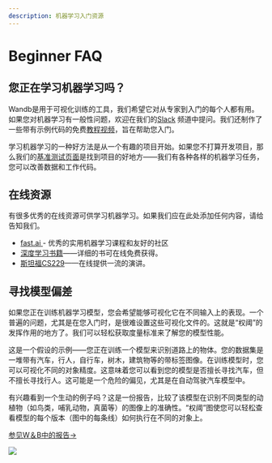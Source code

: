 ```yaml
---
description: 机器学习入门资源
---
```


# Beginner FAQ

## **您正在学习机器学习吗？**

 Wandb是用于可视化训练的工具，我们希望它对从专家到入门的每个人都有用。如果您对机器学习有一般性问题，欢迎在我们的[Slack](http://bit.ly/wandb-forum) 频道中提问。我们还制作了一些带有示例代码的免费[教程视频](https://www.wandb.com/tutorials)，旨在帮助您入门。

 学习机器学习的一种好方法是从一个有趣的项目开始。如果您不打算开发项目，那么我们的[基准测试页面](https://www.wandb.com/benchmarks)是找到项目的好地方——我们有各种各样的机器学习任务，您可以改善数据和工作代码。

## **在线资源**

 有很多优秀的在线资源可供学习机器学习。如果我们应在此处添加任何内容，请给告知我们。

* [fast.ai ](https://www.fast.ai)- 优秀的实用机器学习课程和友好的社区
* [深度学习书籍](http://www.deeplearningbook.org/)——详细的书可在线免费获得。
*  [斯坦福CS229](https://see.stanford.edu/Course/CS229)——在线提供一流的演讲。

## **寻找模型偏差**

如果您正在训练机器学习模型，您会希望能够可视化它在不同输入上的表现。一个普遍的问题，尤其是在您入门时，是很难设置这些可视化文件的。这就是“权阈”的发挥作用的地方了。我们可以轻松获取度量标准来了解您的模型性能。

这是一个假设的示例——您正在训练一个模型来识别道路上的物体​​。您的数据集是一堆带有汽车，行人，自行车，树木，建筑物等的带标签图像。在训练模型时，您可以可视化不同的对象精度。这意味着您可以看到您的模型是否擅长寻找汽车，但不擅长寻找行人。这可能是一个危险的偏见，尤其是在自动驾驶汽车模型中。

有兴趣看到一个生动的例子吗？这是一份报告，比较了该模型在识别不同类型的动植物（如鸟类，哺乳动物，真菌等）的图像上的准确性。“权阈”图使您可以轻松查看模型的每个版本（图中的每条线）如何执行在不同的对象上。

 [参见W＆B中的报告→](https://app.wandb.ai/stacey/curr_learn/reports/Species-Identification--VmlldzoxMDk3Nw)

![](../.gitbook/assets/image%20%2818%29.png)



